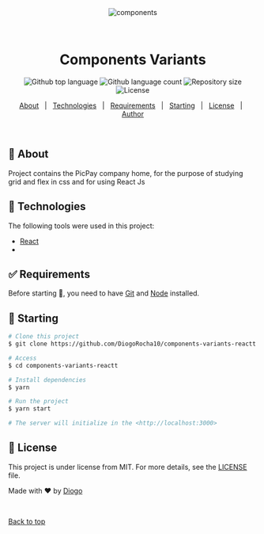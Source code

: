 <div align="center" id="top"> 
  <img src="./.github/app.gif" alt="components" />

&#xa0;

  <!-- <a href="https://mvpstacknextjs.netlify.app">Demo</a> -->
</div>

<h1 align="center">Components Variants</h1>

<p align="center">
  <img alt="Github top language" src="https://img.shields.io/github/languages/top/DiogoRocha10/components-variants-reactt?color=56BEB8">

  <img alt="Github language count" src="https://img.shields.io/github/languages/count/DiogoRocha10/components-variants-reactt?color=56BEB8">

  <img alt="Repository size" src="https://img.shields.io/github/repo-size/DiogoRocha10/components-variants-reactt?color=56BEB8">

  <img alt="License" src="https://img.shields.io/github/license/DiogoRocha10/components-variants-reactt?color=56BEB8">

  <!-- <img alt="Github issues" src="https://img.shields.io/github/issues/{{YOUR_GITHUB_USERNAME}}/components-variants-reactt?color=56BEB8" /> -->

  <!-- <img alt="Github forks" src="https://img.shields.io/github/forks/{{YOUR_GITHUB_USERNAME}}/components-variants-reactt?color=56BEB8" /> -->

  <!-- <img alt="Github stars" src="https://img.shields.io/github/stars/{{YOUR_GITHUB_USERNAME}}/components-variants-reactt?color=56BEB8" /> -->
</p>

<!-- Status -->

<!-- <h4 align="center">
	🚧  Mvp Stack Next Js 🚀 Under construction...  🚧
</h4>

<hr> -->

<p align="center">
  <a href="#dart-about">About</a> &#xa0; | &#xa0; 
  <a href="#rocket-technologies">Technologies</a> &#xa0; | &#xa0;
  <a href="#white_check_mark-requirements">Requirements</a> &#xa0; | &#xa0;
  <a href="#checkered_flag-starting">Starting</a> &#xa0; | &#xa0;
  <a href="#memo-license">License</a> &#xa0; | &#xa0;
  <a href="https://github.com/{{YOUR_GITHUB_USERNAME}}" target="_blank">Author</a>
</p>

<br>

## :dart: About

Project contains the PicPay company home, for the purpose of studying grid and flex in css and for using React Js

## :rocket: Technologies

The following tools were used in this project:

- [React](https://pt-br.reactjs.org/)
-

## :white_check_mark: Requirements

Before starting :checkered_flag:, you need to have [Git](https://git-scm.com) and [Node](https://nodejs.org/en/) installed.

## :checkered_flag: Starting

```bash
# Clone this project
$ git clone https://github.com/DiogoRocha10/components-variants-reactt

# Access
$ cd components-variants-reactt

# Install dependencies
$ yarn

# Run the project
$ yarn start

# The server will initialize in the <http://localhost:3000>
```

## :memo: License

This project is under license from MIT. For more details, see the [LICENSE](LICENSE.md) file.

Made with :heart: by <a href="https://github.com/DiogoRocha10" target="_blank">Diogo</a>

&#xa0;

<a href="#top">Back to top</a>
